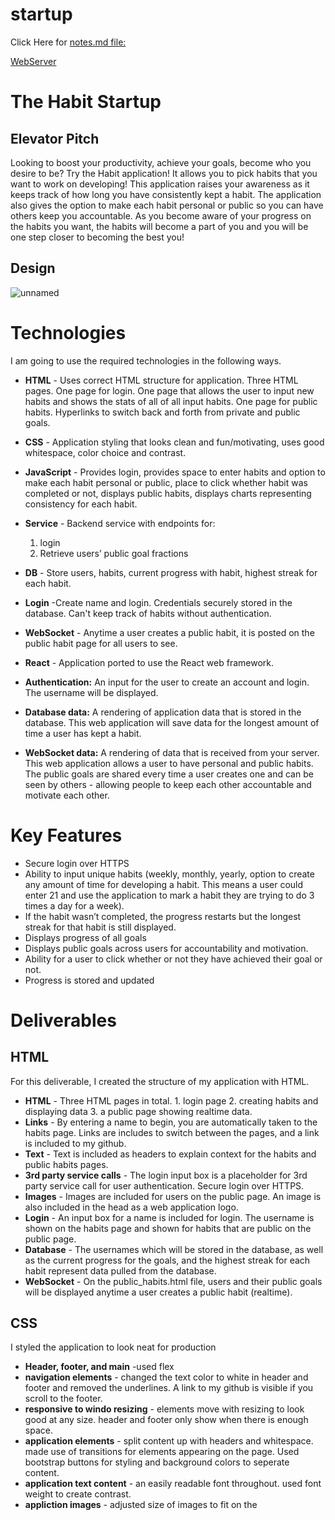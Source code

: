 # startup

Click Here for [notes.md file:](https://github.com/mcshayla/startup/blob/main/notes.md)

[WebServer](http:https://startup.mcshayla.click/)


# The Habit Startup

## Elevator Pitch
Looking to boost your productivity, achieve your goals, become who you desire to be? Try the Habit application! It allows you to pick habits that you want to work on developing! This application raises your awareness as it keeps track of how long you have consistently kept a habit. The application also gives the option to make each habit personal or public so you can have others keep you accountable. As you become aware of your progress on the habits you want, the habits will become a part of you and you will be one step closer to becoming the best you!

## Design
![unnamed](https://github.com/mcshayla/startup/assets/137968448/2a965cdf-f20e-437f-acfb-0603054d7670)

# Technologies
I am going to use the required technologies in the following ways.
- **HTML** - Uses correct HTML structure for application. Three HTML pages. One page for login. One page that allows the user to input new habits and shows the stats of all of all input habits. One page for public habits. Hyperlinks to switch back and forth from private and public goals.
- **CSS** - Application styling that looks clean and fun/motivating, uses good whitespace, color choice and contrast.
- **JavaScript** - Provides login, provides space to enter habits and option to make each habit personal or public, place to click whether habit was completed or not, displays public habits, displays charts representing consistency for each habit.
- **Service** - Backend service with endpoints for:
  1. login
  2. Retrieve users’ public goal fractions
- **DB** - Store users, habits, current progress with habit, highest streak for each habit.
- **Login** -Create name and login. Credentials securely stored in the database. Can't keep track of habits without authentication.
- **WebSocket** - Anytime a user creates a public habit, it is posted on the public habit page for all users to see.
- **React** - Application ported to use the React web framework.

- **Authentication:** An input for the user to create an account and login. The username will be displayed.
- **Database data:** A rendering of application data that is stored in the database. This web application will save data for the longest amount of time a user has kept a habit.  
- **WebSocket data:** A rendering of data that is received from your server. This web application allows a user to have personal and public habits. The public goals are shared every time a user creates one and can be seen by others - allowing people to keep each other accountable and motivate each other.

# Key Features
- Secure login over HTTPS
- Ability to input unique habits (weekly, monthly, yearly, option to create any amount of time for developing a habit. This means a user could enter 21 and use the application to mark a habit they are trying to do 3 times a day for a week). 
- If the habit wasn’t completed, the progress restarts but the longest streak for that habit is still displayed.
- Displays progress of all goals
- Displays public goals across users for accountability and motivation.
- Ability for a user to click whether or not they have achieved their goal or not.
- Progress is stored and updated

# Deliverables

## HTML
For this deliverable, I created the structure of my application with HTML.
- **HTML** - Three HTML pages in total.  1. login page 2. creating habits and displaying data  3. a public page showing realtime data. 
- **Links** - By entering a name to begin, you are automatically taken to the habits page. Links are includes to switch between the pages, and a link is included to my github. 
- **Text** - Text is included as headers to explain context for the habits and public habits pages.
- **3rd party service calls** - The login input box is a placeholder for 3rd party service call for user authentication. Secure login over HTTPS.
- **Images** - Images are included for users on the public page. An image is also included in the head as a web application logo.
- **Login** - An input box for a name is included for login. The username is shown on the habits page and shown for habits that are public on the public page.
- **Database** - The usernames which will be stored in the database, as well as the current progress for the goals, and the highest streak for each habit represent data pulled from the database.
- **WebSocket** - On the public_habits.html file, users and their public goals will be displayed anytime a user creates a public habit (realtime). 

## CSS
I styled the application to look neat for production
- **Header, footer, and main** -used flex
- **navigation elements** - changed the text color to white in header and footer and removed the underlines. A link to my github is visible if you scroll to the footer.
- **responsive to windo resizing** - elements move with resizing to look good at any size. header and footer only show when there is enough space.
- **application elements** - split content up with headers and whitespace. made use of transitions for elements appearing on the page. Used bootstrap buttons for styling and background colors to seperate content.
- **application text content** - an easily readable font throughout. used font weight to create contrast.
- **appliction images** - adjusted size of images to fit on the 